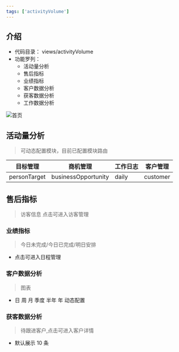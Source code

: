 ```yaml
---
tags: ['activityVolume']
---
```


## 介绍

- 代码目录： views/activityVolume
- 功能罗列：
  - 活动量分析
  - 售后指标
  - 业绩指标
  - 客户数据分析
  - 获客数据分析
  - 工作数据分析

![首页](/images/activityVolume/activityV.png)

## 活动量分析

> 可动态配置模块，目前已配置模块路由

| 目标管理     | 商机管理            | 工作日志 | 客户管理 |
| ------------ | ------------------- | -------- | -------- |
| personTarget | businessOpportunity | daily    | customer |

## 售后指标

> 访客信息 点击可进入访客管理

### 业绩指标

> 今日未完成/今日已完成/明日安排

- 点击可进入日程管理

### 客户数据分析

> 图表

- 日 周 月 季度 半年 年 动态配置

### 获客数据分析

> 待跟进客户,点击可进入客户详情

- 默认展示 10 条
